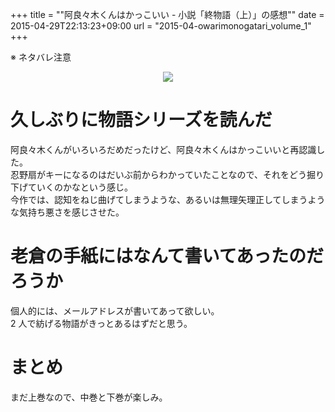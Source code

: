 +++
title = ""阿良々木くんはかっこいい - 小説「終物語（上）」の感想""
date = 2015-04-29T22:13:23+09:00
url = "2015-04-owarimonogatari_volume_1"
+++

※ ネタバレ注意

<div style="text-align: center;">
<a href="http://www.amazon.co.jp/gp/product/4062838575/ref=as_li_ss_il?ie=UTF8&camp=247&creative=7399&creativeASIN=4062838575&linkCode=as2&tag=5000164-22"><img border="0" src="http://ws-fe.amazon-adsystem.com/widgets/q?_encoding=UTF8&ASIN=4062838575&Format=_SL250_&ID=AsinImage&MarketPlace=JP&ServiceVersion=20070822&WS=1&tag=5000164-22" ></a><img src="http://ir-jp.amazon-adsystem.com/e/ir?t=5000164-22&l=as2&o=9&a=4062838575" width="1" height="1" border="0" alt="" style="border:none !important; margin:0px !important;" />
</div>

久しぶりに物語シリーズを読んだ
====
阿良々木くんがいろいろだめだったけど、阿良々木くんはかっこいいと再認識した。  
忍野扇がキーになるのはだいぶ前からわかっていたことなので、それをどう掘り下げていくのかなという感じ。  
今作では、認知をねじ曲げてしまうような、あるいは無理矢理正してしまうような気持ち悪さを感じさせた。

老倉の手紙にはなんて書いてあったのだろうか
====
個人的には、メールアドレスが書いてあって欲しい。  
2 人で紡げる物語がきっとあるはずだと思う。

まとめ
====
まだ上巻なので、中巻と下巻が楽しみ。
